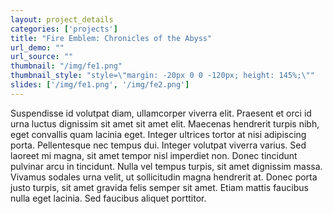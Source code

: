 ```yaml
---
layout: project_details
categories: ['projects']
title: "Fire Emblem: Chronicles of the Abyss"
url_demo: ""
url_source: ""
thumbnail: "/img/fe1.png"
thumbnail_style: "style=\"margin: -20px 0 0 -120px; height: 145%;\""
slides: ['/img/fe1.png', '/img/fe2.png']
---
```


Suspendisse id volutpat diam, ullamcorper viverra elit. Praesent et orci id urna luctus dignissim sit amet sit amet elit. Maecenas hendrerit turpis nibh, eget convallis quam lacinia eget. Integer ultrices tortor at nisi adipiscing porta. Pellentesque nec tempus dui. Integer volutpat viverra varius. Sed laoreet mi magna, sit amet tempor nisl imperdiet non. Donec tincidunt pulvinar arcu in tincidunt. Nulla vel tempus turpis, sit amet dignissim massa. Vivamus sodales urna velit, ut sollicitudin magna hendrerit at. Donec porta justo turpis, sit amet gravida felis semper sit amet. Etiam mattis faucibus nulla eget lacinia. Sed faucibus aliquet porttitor.
